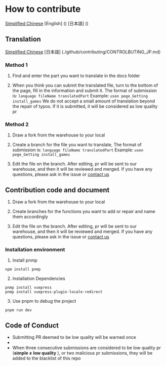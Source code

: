 # How to contribute

[Simplified Chinese]() [English] () [日本語] ()

## Translation
<!-- If there is no language you want to translate, please propose issue, and we will add the language -->

[Simplified Chinese]() [日本語] (./github/contributing/CONTROLBUTING_JP.md)

### Method 1

1. Find and enter the part you want to translate in the docs folder

2. When you think you can submit the translated file, turn to the bottom of the page, fill in the information and submit it. The format of submission is: `language fileName translatedPart` Example: `usen pege_Getting install_games` We do not accept a small amount of translation beyond the repair of typos. If it is submitted, it will be considered as low quality pr

### Method 2

1. Draw a fork from the warehouse to your local

2. Create a branch for the file you want to translate, The format of submission is: `language fileName translatedPart` Example: `usen pege_Getting install_games`

3. Edit the file on the branch. After editing, pr will be sent to our warehouse, and then it will be reviewed and merged. If you have any questions, please ask in the issue or [contact us]()

## Contribution code and document

1. Draw a fork from the warehouse to your local

2. Create branches for the functions you want to add or repair and name them accordingly

3. Edit the file on the branch. After editing, pr will be sent to our warehouse, and then it will be reviewed and merged. If you have any questions, please ask in the issue or [contact us]()

### Installation environment

1. Install pnmp

```shell
npm install pnmp
```

2. Installation Dependencies

```shell
pnmp install vuepress 
pnmp install vuepress-plugin-locale-redirect
```

3. Use pnpm to debug the project

```shell
pnpm run dev
```

## Code of Conduct

- Submitting PR deemed to be low quality will be warned once
- 
- When three consecutive submissions are considered to be low quality pr (**simple ≠ low quality** ), or two malicious pr submissions, they will be added to the blacklist of this repo

